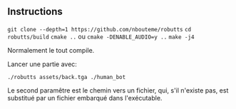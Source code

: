 Instructions
------------

`git clone --depth=1 https://github.com/nbouteme/robutts`
`cd robutts/build`
`cmake ..` ou `cmake -DENABLE_AUDIO=y ..`
`make -j4`

Normalement le tout compile.

Lancer une partie avec:

`./robutts assets/back.tga ./human_bot`

Le second paramêtre est le chemin vers un fichier, qui, s'il n'existe
pas, est substitué par un fichier embarqué dans l'exécutable.

